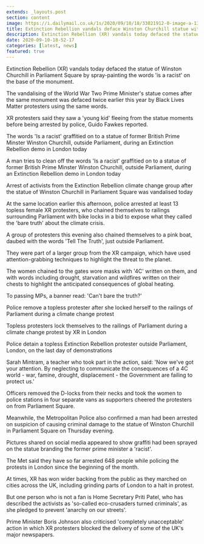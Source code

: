 ```yaml
---
extends: _layouts.post
section: content
image: https://i.dailymail.co.uk/1s/2020/09/10/18/33021912-0-image-a-13_1599759658978.jpg 
title: Extinction Rebellion vandals deface Winston Churchill statue with graffiti 
description: Extinction Rebellion (XR) vandals today defaced the statue of Winston Churchill in Parliament Square by spray-painting the words is a racist on the base of the monument. 
date: 2020-09-10-18-52-17 
categories: [latest, news] 
featured: true 
--- 
```

Extinction Rebellion (XR) vandals today defaced the statue of Winston Churchill in Parliament Square by spray-painting the words 'is a racist' on the base of the monument. 

The vandalising of the World War Two Prime Minister's statue comes after the same monument was defaced twice earlier this year by Black Lives Matter protesters using the same words.     

XR protesters said they saw a 'young kid' fleeing from the statue moments before being arrested by police, Guido Fawkes reported.  

The words 'Is a racist' graffitied on to a statue of former British Prime Minster Winston Churchill, outside Parliament, during an Extinction Rebellion demo in London today

A man tries to clean off the words 'Is a racist' graffitied on to a statue of former British Prime Minster Winston Churchill, outside Parliament, during an Extinction Rebellion demo in London today 

Arrest of activists from the Extinction Rebellion climate change group after the statue of Winston Churchill in Parliament Square was vandalised today

At the same location earlier this afternoon, police arrested at least 13 topless female XR protesters, who chained themselves to railings surrounding Parliament with bike locks in a bid to expose what they called the 'bare truth' about the climate crisis.  

A group of protesters this evening also chained themselves to a pink boat, daubed with the words 'Tell The Truth', just outside Parliament.   

They were part of a larger group from the XR campaign, which have used attention-grabbing techniques to highlight the threat to the planet.

The women chained to the gates wore masks with '4C' written on them, and with words including drought, starvation and wildfires written on their chests to highlight the anticipated consequences of global heating.

To passing MPs, a banner read: 'Can't bare the truth?'

Police remove a topless protester after she locked herself to the railings of Parliament during a climate change protest 

Topless protesters lock themselves to the railings of Parliament during a climate change protest by XR in London 

Police detain a topless Extinction Rebellion protester outside Parliament, London, on the last day of demonstrations

Sarah Mintram, a teacher who took part in the action, said: 'Now we've got your attention. By neglecting to communicate the consequences of a 4C world - war, famine, drought, displacement - the Government are failing to protect us.'

Officers removed the D-locks from their necks and took the women to police stations in four separate vans as supporters cheered the protesters on from Parliament Square.

Meanwhile, the Metropolitan Police also confirmed a man had been arrested on suspicion of causing criminal damage to the statue of Winston Churchill in Parliament Square on Thursday evening.

Pictures shared on social media appeared to show graffiti had been sprayed on the statue branding the former prime minister a 'racist'.

The Met said they have so far arrested 648 people while policing the protests in London since the beginning of the month.

At times, XR has won wider backing from the public as they marched on cities across the UK, including grinding parts of London to a halt in protest.

But one person who is not a fan is Home Secretary Priti Patel, who has described the activists as 'so-called eco-crusaders turned criminals', as she pledged to prevent 'anarchy on our streets'.

Prime Minister Boris Johnson also criticised 'completely unacceptable' action in which XR protesters blocked the delivery of some of the UK's major newspapers.

